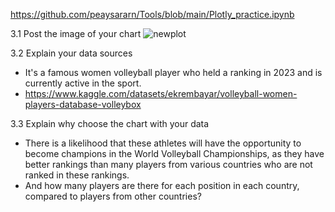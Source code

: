 https://github.com/peaysararn/Tools/blob/main/Plotly_practice.ipynb

3.1 Post the image of your chart
![newplot](https://github.com/p-khamruen/tools/assets/165988610/855b8b8e-096e-4633-b6a3-87191a12b58f)

3.2 Explain your data sources
  - It's a famous women volleyball player who held a ranking in 2023 and is currently active in the sport.
  - https://www.kaggle.com/datasets/ekrembayar/volleyball-women-players-database-volleybox

3.3 Explain why choose the chart with your data
  - There is a likelihood that these athletes will have the opportunity to become champions in the World Volleyball Championships, as they have better rankings than many players from various countries who are not ranked in these rankings.
  - And how many players are there for each position in each country, compared to players from other countries?
